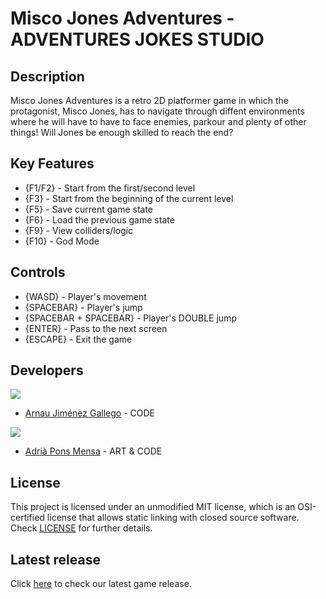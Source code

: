 # Misco Jones Adventures - ADVENTURES JOKES STUDIO

## Description

 Misco Jones Adventures is a retro 2D platformer game in which the protagonist, Misco Jones, has to navigate through diffent environments where he will have to have to face enemies, parkour and plenty of other things! Will Jones be enough skilled to reach the end?

## Key Features

 - {F1/F2} - Start from the first/second level
 - {F3} - Start from the beginning of the current level
 - {F5} - Save current game state
 - {F6} - Load the previous game state
 - {F9} - View colliders/logic
 - {F10} - God Mode
 
## Controls

 - {WASD} - Player's movement
 - {SPACEBAR} - Player's jump
 - {SPACEBAR + SPACEBAR} - Player's DOUBLE jump 
 - {ENTER} - Pass to the next screen  
 - {ESCAPE} - Exit the game

## Developers

![](https://raw.githubusercontent.com/Historn/GameDev-Platformer/main/TeamPhotos/arnaujimenez.png)
 - [Arnau Jiménez Gallego](https://github.com/Historn) - CODE 

![](https://raw.githubusercontent.com/Historn/GameDev-Platformer/main/TeamPhotos/adriapons.jpg)
 - [Adrià Pons Mensa](https://github.com/AdriaPm) - ART & CODE
 
## License

This project is licensed under an unmodified MIT license, which is an OSI-certified license that allows static linking with closed source software. Check [LICENSE](https://mit-license.org/) for further details.

## Latest release

 Click [here](https://github.com/Historn/GameDev-Platformer/releases) to check our latest game release.

